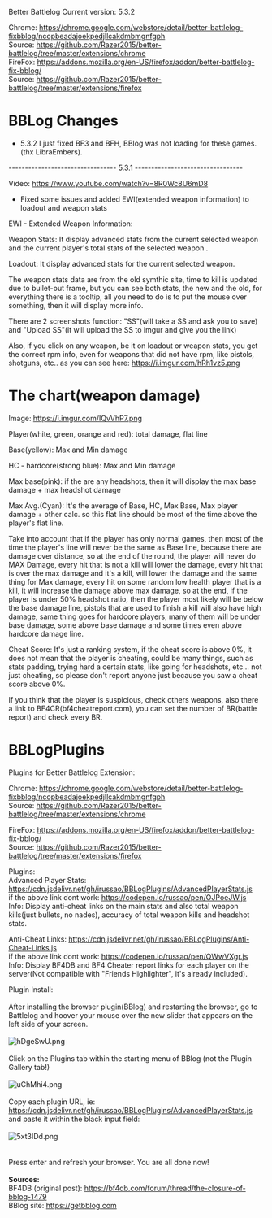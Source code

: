 Better Battlelog Current version: 5.3.2

Chrome: https://chrome.google.com/webstore/detail/better-battlelog-fixbblog/ncopbeadajoekpedjllcakdmbmgnfgph
<br>Source: https://github.com/Razer2015/better-battlelog/tree/master/extensions/chrome
<br>
FireFox: https://addons.mozilla.org/en-US/firefox/addon/better-battlelog-fix-bblog/
<br>Source: https://github.com/Razer2015/better-battlelog/tree/master/extensions/firefox

# BBLog Changes

- 5.3.2 I just fixed BF3 and BFH, BBlog was not loading for these games.(thx LibraEmbers).

--------------------------------- 5.3.1 ---------------------------------

Video: https://www.youtube.com/watch?v=8R0Wc8U6mD8

- Fixed some issues and added EWI(extended weapon information) to loadout and weapon stats

EWI - Extended Weapon Information:

Weapon Stats: It display advanced stats from the current selected weapon and the current player's total stats of the selected weapon .

Loadout: It display advanced stats for the current selected weapon.

The weapon stats data are from the old symthic site, time to kill is updated due to bullet-out frame, but you can see both stats, the new and the old, for everything there is a tooltip, all you need to do is to put the mouse over something, then it will display more info.

There are 2 screenshots function: "SS"(will take a SS and ask you to save) and "Upload SS"(it will upload the SS to imgur and give you the link)

Also, if you click on any weapon, be it on loadout or weapon stats, you get the correct rpm info, even for weapons that did not have rpm, like pistols, shotguns, etc.. as you can see here: <a href="https://i.imgur.com/hRh1vz5.png" target="_blank">https://i.imgur.com/hRh1vz5.png</a>


# The chart(weapon damage)
Image: <a href="https://i.imgur.com/IQvVhP7.png" target="_blank">https://i.imgur.com/IQvVhP7.png</a>

Player(white, green, orange and red): total damage, flat line

Base(yellow): Max and Min damage

 HC - hardcore(strong blue): Max and Min damage

 Max base(pink): if the are any headshots, then it will display the max base damage + max headshot damage

 Max Avg.(Cyan): It's the average of Base, HC, Max Base, Max player damage + other calc. so this flat line should be most of the time above the player's flat line.

Take into account that if the player has only normal games, then most of the time the player's line will never be the same as Base line, because there are damage over distance, so at the end of the round, the player will never do MAX Damage, every hit that is not a kill will lower the damage, every hit that is over the max damage and it's a kill, will lower the damage and the same thing for Max damage, every hit on some random low health player that is a kill, it will increase the damage above max damage, so at the end, if the player is under 50% headshot ratio, then the player most likely will be below the base damage line, pistols that are used to finish a kill will also have high damage, same thing goes for hardcore players, many of them will be under base damage, some above base damage and some times even above hardcore damage line.

Cheat Score: It's just a ranking system, if the cheat score is above 0%, it does not mean that the player is cheating, could be many things, such as stats padding, trying hard a certain stats, like going for headshots, etc... not just cheating, so please don't report anyone just because you saw a cheat score above 0%.

If you think that the player is suspicious, check others weapons, also there a link to BF4CR(bf4cheatreport.com), you can set the number of BR(battle report) and check every BR.

# BBLogPlugins
Plugins for Better Battlelog Extension:

Chrome: https://chrome.google.com/webstore/detail/better-battlelog-fixbblog/ncopbeadajoekpedjllcakdmbmgnfgph
<br>Source: https://github.com/Razer2015/better-battlelog/tree/master/extensions/chrome

FireFox: https://addons.mozilla.org/en-US/firefox/addon/better-battlelog-fix-bblog/
<br>Source: https://github.com/Razer2015/better-battlelog/tree/master/extensions/firefox

Plugins:<br>
Advanced Player Stats: https://cdn.jsdelivr.net/gh/irussao/BBLogPlugins/AdvancedPlayerStats.js
<br>if the above link dont work: https://codepen.io/russao/pen/OJPoeJW.js
<br>Info: Display anti-cheat links on the main stats and also total weapon kills(just bullets, no nades), accuracy of total weapon kills and headshot stats.

Anti-Cheat Links: https://cdn.jsdelivr.net/gh/irussao/BBLogPlugins/Anti-Cheat-Links.js
<br>if the above link dont work: https://codepen.io/russao/pen/QWwVXgr.js
<br>Info: Display BF4DB and BF4 Cheater report links for each player on the server(Not compatible with "Friends Highlighter", it's already included). 

Plugin Install:
<br><br>
After installing the browser plugin(BBlog) and restarting the browser, go to Battlelog and hoover your mouse over the new slider that appears on the left side of your screen.<br>
<br><img src="https://bfautism.ga/images/bbl/hDgeSwU.png" alt="hDgeSwU.png" class="embedImage-img importedEmbed-img"></img><br>
<br>
Click on the Plugins tab within the starting menu of BBlog (not the Plugin Gallery tab!)<br>
<br><img src="https://bfautism.ga/images/bbl/uChMhi4.png" alt="uChMhi4.png" class="embedImage-img importedEmbed-img"></img><br>
<br>
Copy each plugin URL, ie: https://cdn.jsdelivr.net/gh/irussao/BBLogPlugins/AdvancedPlayerStats.js and paste it within the black input field:<br>
<br><img src="https://bfautism.ga/images/bbl/5xt3IDd.png" alt="5xt3IDd.png" class="embedImage-img importedEmbed-img"></img><br><br>
<br>
Press enter and refresh your browser. You are all done now!<br>
<br>
<b>Sources:</b><br>
BF4DB (original post): <a href="https://bf4db.com/forum/thread/the-closure-of-bblog-1479" target="_blank">https://bf4db.com/forum/thread/the-closure-of-bblog-1479</a>
<br>
BBlog site: <a href="https://getbblog.com" target="_blank">https://getbblog.com</a>

